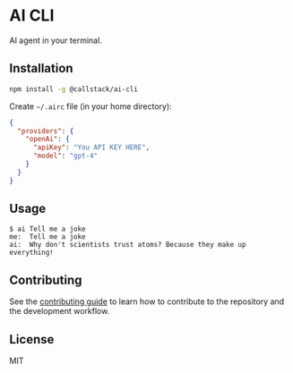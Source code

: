 # AI CLI

AI agent in your terminal.

## Installation

```sh
npm install -g @callstack/ai-cli
```

Create `~/.airc` file (in your home directory):

```json
{
  "providers": {
    "openAi": {
      "apiKey": "You API KEY HERE",
      "model": "gpt-4"
    }
  }
}
```

## Usage

```
$ ai Tell me a joke
me:  Tell me a joke
ai:  Why don't scientists trust atoms? Because they make up everything!
```

## Contributing

See the [contributing guide](CONTRIBUTING.md) to learn how to contribute to the repository and the development workflow.

## License

MIT
